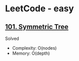 # LeetCode - easy

## [101. Symmetric Tree](https://leetcode.com/problems/symmetric-tree)

Solved

* Complexity: O(nodes)
* Memory: O(depth)
